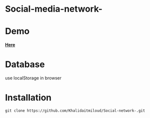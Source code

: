 # Social-media-network-

# Demo
<a href="https://codepen.io/Over-k/project/full/DPQyRx"><b>Here </b></a>
# Database
use localStorage in browser
# Installation
```
git clone https://github.com/Khalidaitmiloud/Social-network-.git

```
